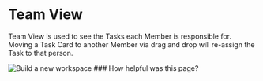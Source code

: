 # Team View

 Team View is used to see the Tasks each Member is responsible for. Moving a Task Card to another Member via drag and drop will re-assign the Task to that person.

 ![Build a new workspace](https://files.swit.io/help_image/GS_08_Team_view.png) ### How helpful was this page?

 